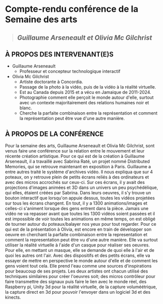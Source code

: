 # Compte-rendu conférence de la Semaine des arts

>## *Guillaume Arseneault et Olivia Mc Gilchrist* 

## À PROPOS DES INTERVENANT(E)S
- Guillaume Arseneault
  - Professeur et concepteur technologique interactif
- Olivia Mc Gilchrist
  - Artiste doctorante à Concordia.
  - Passage de la photo à la vidéo, puis de la vidéo à la réalité virtuelle.
  - Est au Canada depuis 2015 et a vécu en Jamaique de 2011-2024.
  - Photographie comment elle perçoit le monde autour d'elle, surtout avec un contexte majoritairement des relations humaines noir et blanc. 
  - Cherche la parfaite combinaison entre la représentation et comment la représentation peut être vue d'une autre manière.


## À PROPOS DE LA CONFÉRENCE
Pour la semaine des arts, Guillaume Arseneault et Olivia Mc Gilchrist, sont venus faire une conférence sur la relation entre le mouvement et leur récente création artistique. Pour ce qui est de la création à Guillaume Arseneault, il a travaillé avec Sabrina Raté, un projet nommé Distributed Memories, qui se retrouve maintenant en exposition à Paris. Guillaume a entre autres traité le système d'archives vidéo. Il nous expliqua que sur 4 poteaux, on y retrouve plein de petits écrans reliés à des ordinateurs et avec des micros accrochés sur ceux-ci. Sur ces écrans, il y avait des projections d'images animées et 3D dans un univers un peu psychédélique, qui elles, étaient créées par Sabrina. Dans leurs oeuvres, il s'y trouve un bouton interactif que lorsqu'on appuie dessus, toutes les vidéos projetées sur tous les écrans changent. En tout, il y a 1300 animations/images et celles-ci s'animent lorsque des gens entrent dans la pièce. Jamais une vidéo ne va repasser avant que toutes les 1300 vidéos soient passées et il est impossible de voir toutes les animations en même temps, on est obligé de tourner autour du poteaux/balayer nos yeux pour tout regarder. Pour ce qui est de la présentation à Olivia, est encore en train de développer son oeuvre en cherchant la parfaite combinaison entre la representation et comment la representation peut être vu d'une autre manière. Elle va surtout utiliser la réalité virtuelle à l'aide d'un casque pour réaliser ses oeuvres. Pour elle, en mettant un masque, elle se demande de quoi elle à l'air et de quoi les autres ont l'air. Avec des dispositifs et des petits écrans, elle va essayer de mettre en perspective le monde autour d'elle et de comment les gens voient tout cela. Elle prend l'eau comme une sources d'inspirations pour beaucoup de ses projets. Les deux artistes ont chacun utilisé des techniques similaires pour créer l'oeuvres soit; des micros contrôleur pour faire transmettre des signaux puis faire le lien avec le monde réel, des Raspberry pi, Unity 3d pour la réalité virtuelle, de la capture voluméétrique, la capture direct en 3d pour pouvoir l'envoyer dans un logiciel 3d et des kinects.




   

